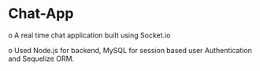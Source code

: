 # Chat-App

o	A real time chat application built using Socket.io

o	Used Node.js for backend, MySQL for session based user Authentication and Sequelize ORM.
